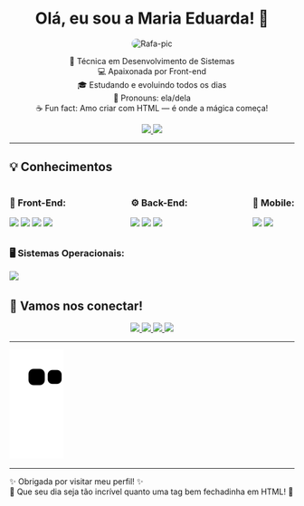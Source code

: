 <h1 align="center">Olá, eu sou a Maria Eduarda! 💖</h1>

<div align="center">
  <img alt="Rafa-pic" height="150" style="border-radius:60px;" src="https://user-images.githubusercontent.com/111713157/202585100-bb307b98-94c8-48c7-8a25-d9864f079e0b.png">
</div>

<p align="center">
  🌸 Técnica em Desenvolvimento de Sistemas <br>
  💻 Apaixonada por Front-end <br>
  🎓 Estudando e evoluindo todos os dias <br>
  🌈 Pronouns: ela/dela <br>
  ☕ Fun fact: Amo criar com HTML — é onde a mágica começa!
</p>

<div align="center">
  <a href="https://github.com/du4ards09">
    <img height="180em" src="https://github-readme-stats.vercel.app/api?username=du4ards09&show_icons=true&theme=pink&include_all_commits=true&count_private=true"/>
    <img height="180em" src="https://github-readme-stats.vercel.app/api/top-langs/?username=du4ards09&layout=compact&langs_count=7&theme=pink"/>
  </a>
</div>

---

## 💡 Conhecimentos

<div style="display: flex; flex-wrap: wrap; justify-content: space-between; gap: 10px;">

  <div>
    <h3>🎨 Front-End:</h3>
    <img src="https://img.shields.io/badge/HTML-E34F26?style=for-the-badge&logo=html5&logoColor=white">
    <img src="https://img.shields.io/badge/CSS3-1572B6?style=for-the-badge&logo=css3&logoColor=white">
    <img src="https://img.shields.io/badge/JavaScript-FFD700?style=for-the-badge&logo=javascript&logoColor=black">
    <img src="https://img.shields.io/badge/Bootstrap-563D7C?style=for-the-badge&logo=bootstrap&logoColor=white">
  </div>

  <div>
    <h3>⚙️ Back-End:</h3>
    <img src="https://img.shields.io/badge/Java-ED8B00?style=for-the-badge&logo=java&logoColor=white">
    <img src="https://img.shields.io/badge/PHP-777BB4?style=for-the-badge&logo=php&logoColor=white">
    <img src="https://img.shields.io/badge/MySQL-005C84?style=for-the-badge&logo=mysql&logoColor=white">
  </div>

  <div>
    <h3>📱 Mobile:</h3>
    <img src="https://img.shields.io/badge/Android_Studio-3DDC84?style=for-the-badge&logo=android-studio&logoColor=white">
    <img src="https://img.shields.io/badge/React_Native-20232A?style=for-the-badge&logo=react&logoColor=61DAFB">
  </div>

  <div>
    <h3>🖥️ Sistemas Operacionais:</h3>
    <img src="https://img.shields.io/badge/Windows-0078D6?style=for-the-badge&logo=windows&logoColor=white">
  </div>

</div>


## 💌 Vamos nos conectar!

<div align="center">
  <a href="https://www.instagram.com/du4ards_/" target="_blank">
    <img src="https://img.shields.io/badge/-Instagram-%23E4405F?style=for-the-badge&logo=instagram&logoColor=white"/>
  </a>
  <a href="mailto:mariaeduardaaraujodelima1@gmail.com">
    <img src="https://img.shields.io/badge/-Gmail-%23333?style=for-the-badge&logo=gmail&logoColor=white"/>
  </a>
  <a href="https://twitter.com/du4ardalima" target="_blank">
    <img src="https://img.shields.io/badge/Twitter-1DA1F2?style=for-the-badge&logo=twitter&logoColor=white"/>
  </a>
  <a href="https://www.linkedin.com/in/maria-eduarda-lima-833829264/" target="_blank">
    <img src="https://img.shields.io/badge/LinkedIn-0077B5?style=for-the-badge&logo=linkedin&logoColor=white"/>
  </a>
</div>

---

![Snake animation](https://github.com/du4ards09/du4ards09/blob/output/github-contribution-grid-snake.svg)

---

✨ Obrigada por visitar meu perfil! ✨  
💖 Que seu dia seja tão incrível quanto uma tag bem fechadinha em HTML! 💖
